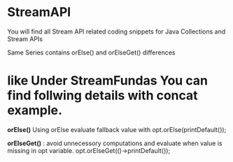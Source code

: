 # StreamAPI
You will find all Stream API related coding snippets for Java Collections and Stream APIs

Same Series contains orElse() and orElseGet() differences

like Under StreamFundas You can find follwing details with concat example.
=========================================================================
**orElse()**
Using orElse evaluate fallback value with
opt.orElse(printDefault());

**orElseGet()** : avoid unnecessory computations and evaluate when value is missing in opt variable.
opt.orElseGet(()->printDefault());

